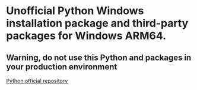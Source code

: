 # Unofficial Python Windows installation package and third-party packages for Windows ARM64.

## Warning, do not use this Python and packages in your production environment

[Python official repository](https://github.com/python/cpython)